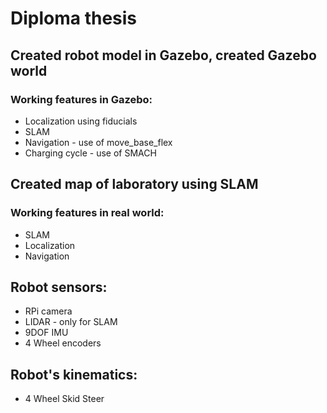 # Diploma thesis

## Created robot model in Gazebo, created Gazebo world
### Working features in Gazebo:
 - Localization using fiducials
 - SLAM
 - Navigation - use of move_base_flex
 - Charging cycle - use of SMACH

## Created map of laboratory using SLAM
### Working features in real world:
 - SLAM
 - Localization
 - Navigation

## Robot sensors:
 - RPi camera
 - LIDAR - only for SLAM
 - 9DOF IMU
 - 4 Wheel encoders

## Robot's kinematics:
 - 4 Wheel Skid Steer 


